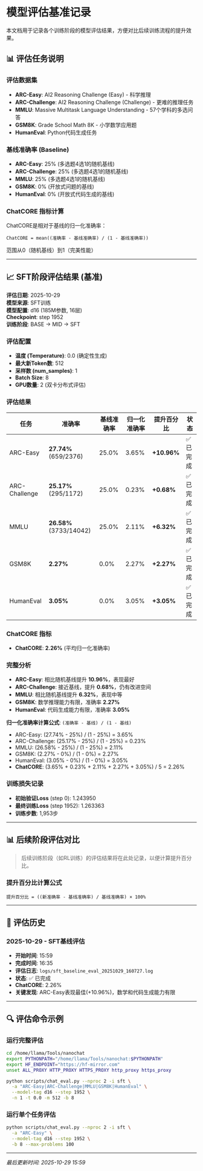 # 模型评估基准记录

本文档用于记录各个训练阶段的模型评估结果，方便对比后续训练流程的提升效果。

## 📊 评估任务说明

### 评估数据集
- **ARC-Easy**: AI2 Reasoning Challenge (Easy) - 科学推理
- **ARC-Challenge**: AI2 Reasoning Challenge (Challenge) - 更难的推理任务
- **MMLU**: Massive Multitask Language Understanding - 57个学科的多选问答
- **GSM8K**: Grade School Math 8K - 小学数学应用题
- **HumanEval**: Python代码生成任务

### 基线准确率 (Baseline)
- **ARC-Easy**: 25% (多选题4选1的随机基线)
- **ARC-Challenge**: 25% (多选题4选1的随机基线)
- **MMLU**: 25% (多选题4选1的随机基线)
- **GSM8K**: 0% (开放式问题的基线)
- **HumanEval**: 0% (开放式代码生成的基线)

### ChatCORE 指标计算
ChatCORE是相对于基线的归一化准确率：
```
ChatCORE = mean((准确率 - 基线准确率) / (1 - 基线准确率))
```
范围从0（随机基线）到1（完美性能）

---

## 📈 SFT阶段评估结果 (基准)

**评估日期**: 2025-10-29  
**模型来源**: SFT训练  
**模型配置**: d16 (185M参数, 16层)  
**Checkpoint**: step 1952  
**训练阶段**: BASE → MID → SFT

### 评估配置
- **温度 (Temperature)**: 0.0 (确定性生成)
- **最大新Token数**: 512
- **采样数 (num_samples)**: 1
- **Batch Size**: 8
- **GPU数量**: 2 (双卡分布式评估)

### 评估结果

| 任务 | 准确率 | 基线准确率 | 归一化准确率 | 提升百分比 | 状态 |
|------|--------|------------|--------------|------------|------|
| ARC-Easy | **27.74%** (659/2376) | 25.0% | 3.65% | **+10.96%** | ✅ 已完成 |
| ARC-Challenge | **25.17%** (295/1172) | 25.0% | 0.23% | **+0.68%** | ✅ 已完成 |
| MMLU | **26.58%** (3733/14042) | 25.0% | 2.11% | **+6.32%** | ✅ 已完成 |
| GSM8K | **2.27%** | 0.0% | 2.27% | **+2.27%** | ✅ 已完成 |
| HumanEval | **3.05%** | 0.0% | 3.05% | **+3.05%** | ✅ 已完成 |

### ChatCORE 指标
- **ChatCORE**: **2.26%** (平均归一化准确率)

### 完整分析
- **ARC-Easy**: 相比随机基线提升 **10.96%**，表现最好
- **ARC-Challenge**: 接近基线，提升 **0.68%**，仍有改进空间
- **MMLU**: 相比随机基线提升 **6.32%**，表现中等
- **GSM8K**: 数学推理能力有限，准确率 **2.27%**
- **HumanEval**: 代码生成能力有限，准确率 **3.05%**

**归一化准确率计算公式**: `(准确率 - 基线) / (1 - 基线)`
- ARC-Easy: (27.74% - 25%) / (1 - 25%) = 3.65%
- ARC-Challenge: (25.17% - 25%) / (1 - 25%) = 0.23%
- MMLU: (26.58% - 25%) / (1 - 25%) = 2.11%
- GSM8K: (2.27% - 0%) / (1 - 0%) = 2.27%
- HumanEval: (3.05% - 0%) / (1 - 0%) = 3.05%
- **ChatCORE**: (3.65% + 0.23% + 2.11% + 2.27% + 3.05%) / 5 = 2.26%

### 训练损失记录
- **初始验证Loss** (step 0): 1.243950
- **最终训练Loss** (step 1952): 1.263363
- **训练步数**: 1,953步

---

## 📊 后续阶段评估对比

> 后续训练阶段（如RL训练）的评估结果将在此处记录，以便计算提升百分比。

### 提升百分比计算公式
```
提升百分比 = ((新准确率 - 基线准确率) / 基线准确率) × 100%
```

---

## 📝 评估历史

### 2025-10-29 - SFT基线评估
- **开始时间**: 15:59
- **完成时间**: 16:35
- **评估日志**: `logs/sft_baseline_eval_20251029_160727.log`
- **状态**: ✅ 已完成
- **ChatCORE**: 2.26%
- **关键发现**: ARC-Easy表现最佳(+10.96%)，数学和代码生成能力有限

---

## 🔍 评估命令示例

### 运行完整评估
```bash
cd /home/llama/Tools/nanochat
export PYTHONPATH="/home/llama/Tools/nanochat:$PYTHONPATH"
export HF_ENDPOINT="https://hf-mirror.com"
unset ALL_PROXY HTTP_PROXY HTTPS_PROXY http_proxy https_proxy

python scripts/chat_eval.py --nproc 2 -i sft \
  -a "ARC-Easy|ARC-Challenge|MMLU|GSM8K|HumanEval" \
  --model-tag d16 --step 1952 \
  -n 1 -t 0.0 -m 512 -b 8
```

### 运行单个任务评估
```bash
python scripts/chat_eval.py --nproc 2 -i sft \
  -a "ARC-Easy" \
  --model-tag d16 --step 1952 \
  -b 8 --max-problems 100
```

---

*最后更新时间: 2025-10-29 15:59*
